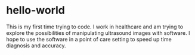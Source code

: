 # hello-world
This is my first time trying to code. I work in healthcare and am trying to explore the possibilities of manipulating ultrasound images with software. I hope to use the software in a point of care setting to speed up time diagnosis and accuracy.
